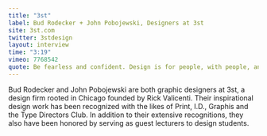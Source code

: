 ```yaml
---
title: "3st"
label: Bud Rodecker + John Pobojewski, Designers at 3st
site: 3st.com
twitter: 3stdesign
layout: interview
time: "3:19"
vimeo: 7768542
quote: Be fearless and confident. Design is for people, with people, and about people.
---
```


Bud Rodecker and John Pobojewski are both graphic designers at 3st, a design firm rooted in Chicago founded by Rick Valicenti. Their inspirational design work has been recognized with the likes of Print, I.D., Graphis and the Type Directors Club. In addition to their extensive recognitions, they also have been honored by serving as guest lecturers to design students.